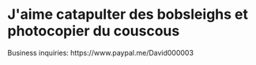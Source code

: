 <h1>J'aime catapulter des bobsleighs et photocopier du couscous</h1>
Business inquiries: https://www.paypal.me/David000003
